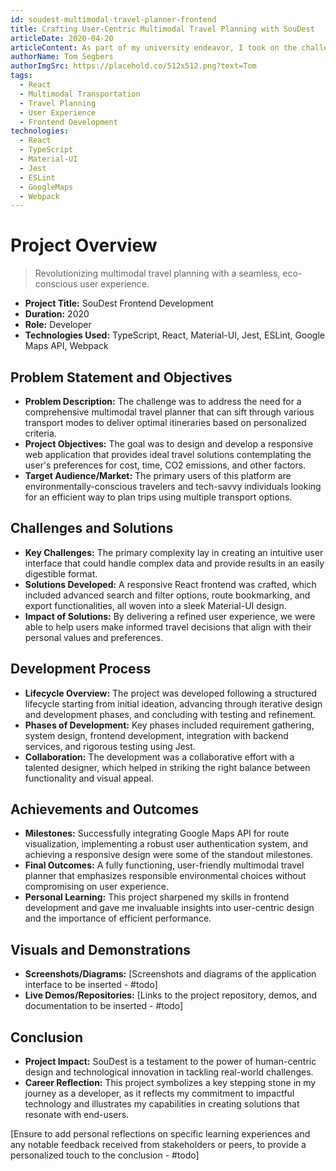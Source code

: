```yaml
---
id: soudest-multimodal-travel-planner-frontend
title: Crafting User-Centric Multimodal Travel Planning with SouDest
articleDate: 2020-04-20
articleContent: As part of my university endeavor, I took on the challenge to create SouDest, a responsive React-based frontend application, aimed at revolutionizing travel planning by integrating various modes of transport. Leveraging cutting-edge technologies and a user-centric approach, my team's creation facilitates smarter travel decisions based on customizable criteria such as cost, time, and environmental impact.
authorName: Tom Segbers
authorImgSrc: https://placehold.co/512x512.png?text=Tom
tags:
  - React
  - Multimodal Transportation
  - Travel Planning
  - User Experience
  - Frontend Development
technologies:
  - React
  - TypeScript
  - Material-UI
  - Jest
  - ESLint
  - GoogleMaps
  - Webpack
---
```


# Project Overview

> Revolutionizing multimodal travel planning with a seamless, eco-conscious user experience.

- **Project Title:** SouDest Frontend Development
- **Duration:** 2020
- **Role:** Developer
- **Technologies Used:** TypeScript, React, Material-UI, Jest, ESLint, Google Maps API, Webpack

## Problem Statement and Objectives

- **Problem Description:** The challenge was to address the need for a comprehensive multimodal travel planner that can
  sift through various transport modes to deliver optimal itineraries based on personalized criteria.
- **Project Objectives:** The goal was to design and develop a responsive web application that provides ideal travel
  solutions contemplating the user's preferences for cost, time, CO2 emissions, and other factors.
- **Target Audience/Market:** The primary users of this platform are environmentally-conscious travelers and tech-savvy
  individuals looking for an efficient way to plan trips using multiple transport options.

## Challenges and Solutions

- **Key Challenges:** The primary complexity lay in creating an intuitive user interface that could handle complex data
  and provide results in an easily digestible format.
- **Solutions Developed:** A responsive React frontend was crafted, which included advanced search and filter options,
  route bookmarking, and export functionalities, all woven into a sleek Material-UI design.
- **Impact of Solutions:** By delivering a refined user experience, we were able to help users make informed travel
  decisions that align with their personal values and preferences.

## Development Process

- **Lifecycle Overview:** The project was developed following a structured lifecycle starting from initial ideation,
  advancing through iterative design and development phases, and concluding with testing and refinement.
- **Phases of Development:** Key phases included requirement gathering, system design, frontend development, integration
  with backend services, and rigorous testing using Jest.
- **Collaboration:** The development was a collaborative effort with a talented designer, which helped in striking the
  right balance between functionality and visual appeal.

## Achievements and Outcomes

- **Milestones:** Successfully integrating Google Maps API for route visualization, implementing a robust user
  authentication system, and achieving a responsive design were some of the standout milestones.
- **Final Outcomes:** A fully functioning, user-friendly multimodal travel planner that emphasizes responsible
  environmental choices without compromising on user experience.
- **Personal Learning:** This project sharpened my skills in frontend development and gave me invaluable insights into
  user-centric design and the importance of efficient performance.

## Visuals and Demonstrations

- **Screenshots/Diagrams:** [Screenshots and diagrams of the application interface to be inserted - #todo]
- **Live Demos/Repositories:** [Links to the project repository, demos, and documentation to be inserted - #todo]

## Conclusion

- **Project Impact:** SouDest is a testament to the power of human-centric design and technological innovation in
  tackling real-world challenges.
- **Career Reflection:** This project symbolizes a key stepping stone in my journey as a developer, as it reflects my
  commitment to impactful technology and illustrates my capabilities in creating solutions that resonate with end-users.

[Ensure to add personal reflections on specific learning experiences and any notable feedback received from stakeholders or peers, to provide a personalized touch to the conclusion - #todo]
